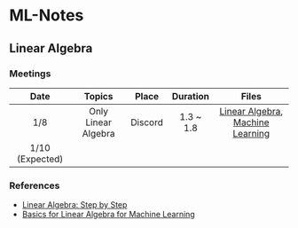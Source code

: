# ML-Notes

## Linear Algebra

### Meetings

|       Date      |        Topics       |  Place  |  Duration |                                                                                                                 Files                                                                                                                |
|:---------------:|:-------------------:|:-------:|:---------:|:------------------------------------------------------------------------------------------------------------------------------------------------------------------------------------------------------------------------------------:|
|       1/8       | Only Linear Algebra | Discord | 1.3 ~ 1.8 | [Linear Algebra](https://github.com/enfycius/ML-Notes/blob/main/Linear%20Algebra/1.8/Linear_Algebra__1_8_.pdf), [Machine Learning](https://github.com/enfycius/ML-Notes/blob/main/Machine%20Learning/1.8/Machine_Learning__1_8_.pdf) |
| 1/10 (Expected) |                     |         |           |                                                                                                                                                                                                                                      |

### References

* [Linear Algebra: Step by Step](https://www.amazon.com/Linear-Algebra-Step-Kuldeep-Singh/dp/0199654441)
* [Basics for Linear Algebra for Machine Learning](https://www.goodreads.com/book/show/40034773-basics-of-linear-algebra-for-machine-learning)